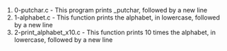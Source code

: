 1. 0-putchar.c - This program prints _putchar, followed by a new line
2. 1-alphabet.c - This function prints the alphabet, in lowercase, followed by a new line
3. 2-print_alphabet_x10.c - This function prints 10 times the alphabet, in lowercase, followed by a new line
